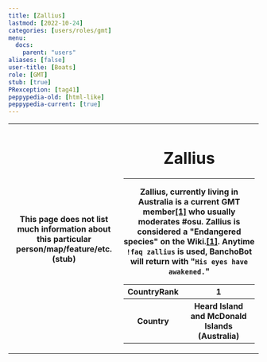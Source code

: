 ```yaml
---
title: [Zallius]
lastmod: [2022-10-24]
categories: [users/roles/gmt]
menu:
  docs:
    parent: "users"
aliases: [false]
user-title: [Boats]
role: [GMT]
stub: [true]
PRexception: [tag41]
peppypedia-old: [html-like]
peppypedia-current: [true]
---
```


<table>
<tbody><tr>
<th>
This page does not list much information about this particular person/map/feature/etc. (stub)
</th><th>

# Zallius

---

Zallius, currently living in Australia is a current GMT member<a href="https://osu.ppy.sh/users/55">[1]</a> who usually moderates #osu. Zallius is considered a "Endangered species" on the Wiki.<a href="https://osu.ppy.sh/wiki/en/People/The_Team">[1]</a>. Anytime `!faq zallius` is used, BanchoBot will return with "`His eyes have awakened.`"

<table>
<tbody><tr>
<th>
CountryRank
</th><th>
1
</th></tr><tr>
<th>
Country
</th><th>
Heard Island and McDonald Islands (Australia)</th></tr></tbody></table>

</th></tr></tbody></table>



<!-- TODO: rework -->